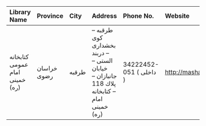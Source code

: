 | Library Name                   | Province    | City   | Address                                                                                   | Phone No.               | Website            |
|:-------------------------------|:------------|:-------|:------------------------------------------------------------------------------------------|:------------------------|:-------------------|
| كتابخانه عمومی امام خمینی (ره) | خراسان رضوی | طرقبه  | طرقبه – كوی بخشداری – دربند الستی – خیابان جانبازان – پلاك 118 – كتابخانه امام خمینی (ره) | 34222452-051 ( داخلی  ) | http://mashadpl.ir |